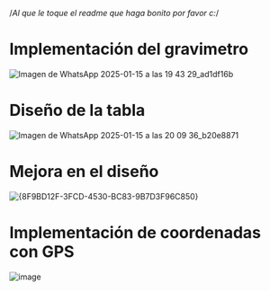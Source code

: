 
/*Al que le toque el readme que haga bonito por favor c:*/
# Implementación del gravimetro
![Imagen de WhatsApp 2025-01-15 a las 19 43 29_ad1df16b](https://github.com/user-attachments/assets/2332000d-2729-4a00-a4a3-4af910f84559)
# Diseño de la tabla
![Imagen de WhatsApp 2025-01-15 a las 20 09 36_b20e8871](https://github.com/user-attachments/assets/5a1b6dbf-c414-4d81-b7be-4152c568629a)
# Mejora en el diseño
![{8F9BD12F-3FCD-4530-BC83-9B7D3F96C850}](https://github.com/user-attachments/assets/069cec15-9029-4d32-b4bb-b3f3299e552e)
# Implementación de coordenadas con GPS
![image](https://github.com/user-attachments/assets/c676247c-cb0a-4e27-a0af-321b1159de7b)

